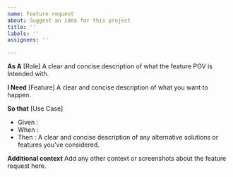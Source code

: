 ```yaml
---
name: Feature request
about: Suggest an idea for this project
title: ''
labels: ''
assignees: ''

---
```


**As A** [Role]
A clear and concise description of what the feature POV is Intended with.

**I Need** [Feature]
A clear and concise description of what you want to happen.

**So that** [Use Case]
- Given :
- When : 
- Then :
A clear and concise description of any alternative solutions or features you've considered.

**Additional context**
Add any other context or screenshots about the feature request here.
